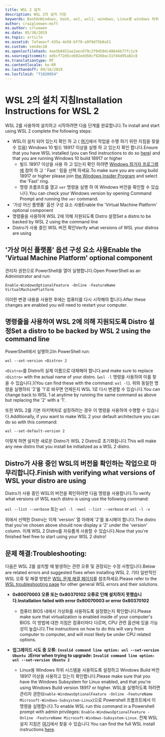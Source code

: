 ```yaml
---
title: WSL 2 설치
description: WSL 2의 설치 지침
keywords: BashOnWindows, bash, wsl, wsl2, windows, Linux용 windows 하위 시스템, windowssubsystem, ubuntu, debian, suse, windows 10, 설치
author: craigloewen-msft
ms.author: crloewen
ms.date: 05/30/2019
ms.topic: article
ms.assetid: 7afaeacf-435a-4e58-bff0-a9f0d75b8a51
ms.custom: seodec18
ms.openlocfilehash: 4ae5b8452ae2aec679c2f0450dc48644b77fc1c9
ms.sourcegitcommit: ed5cf72d5ceb92edd50cf9260ac31fd4d95a02c8
ms.translationtype: MT
ms.contentlocale: ko-KR
ms.lasthandoff: 09/16/2019
ms.locfileid: "71020954"
---
```

# <a name="installation-instructions-for-wsl-2"></a><span data-ttu-id="fb06e-104">WSL 2의 설치 지침</span><span class="sxs-lookup"><span data-stu-id="fb06e-104">Installation Instructions for WSL 2</span></span>

<span data-ttu-id="fb06e-105">WSL 2를 사용하여 설치하고 시작하려면 다음 단계를 완료합니다.</span><span class="sxs-lookup"><span data-stu-id="fb06e-105">To install and start using WSL 2 complete the following steps:</span></span>

- <span data-ttu-id="fb06e-106">WSL이 설치 되어 있는지 확인 하 고 ( [여기](./install-win10.md)에서 작업을 수행 하기 위한 지침을 찾을 수 있음) Windows 10 빌드 18917 이상을 실행 하 고 있는지 확인 합니다.</span><span class="sxs-lookup"><span data-stu-id="fb06e-106">Ensure that you have WSL installed (you can find instructions to do so [here](./install-win10.md)) and that you are running Windows 10 build 18917 or higher</span></span>
   - <span data-ttu-id="fb06e-107">빌드 18917 이상을 사용 하 고 있는지 확인 하려면 [Windows 참가자 프로그램에](https://insider.windows.com/en-us/) 참여 하 고 ' Fast ' 링을 선택 하세요.</span><span class="sxs-lookup"><span data-stu-id="fb06e-107">To make sure you are using build 18917 or higher please join [the Windows Insider Program](https://insider.windows.com/en-us/) and select the 'Fast' ring.</span></span> 
   - <span data-ttu-id="fb06e-108">명령 프롬프트를 열고 `ver` 명령을 실행 하 여 Windows 버전을 확인할 수 있습니다.</span><span class="sxs-lookup"><span data-stu-id="fb06e-108">You can check your Windows version by opening Command Prompt and running the `ver` command.</span></span>
- <span data-ttu-id="fb06e-109">'가상 머신 플랫폼' 옵션 구성 요소 사용</span><span class="sxs-lookup"><span data-stu-id="fb06e-109">Enable the 'Virtual Machine Platform' optional component</span></span>
- <span data-ttu-id="fb06e-110">명령줄을 사용하여 WSL 2에 의해 지원되도록 Distro 설정</span><span class="sxs-lookup"><span data-stu-id="fb06e-110">Set a distro to be backed by WSL 2 using the command line</span></span>
- <span data-ttu-id="fb06e-111">Distro가 사용 중인 WSL 버전 확인</span><span class="sxs-lookup"><span data-stu-id="fb06e-111">Verify what versions of WSL your distros are using</span></span>

## <a name="enable-the-virtual-machine-platform-optional-component"></a><span data-ttu-id="fb06e-112">'가상 머신 플랫폼' 옵션 구성 요소 사용</span><span class="sxs-lookup"><span data-stu-id="fb06e-112">Enable the 'Virtual Machine Platform' optional component</span></span>

<span data-ttu-id="fb06e-113">관리자 권한으로 PowerShell을 열어 실행합니다.</span><span class="sxs-lookup"><span data-stu-id="fb06e-113">Open PowerShell as an Administrator and run:</span></span>

`Enable-WindowsOptionalFeature -Online -FeatureName VirtualMachinePlatform`

<span data-ttu-id="fb06e-114">이러한 변경 내용을 사용한 후에는 컴퓨터를 다시 시작해야 합니다.</span><span class="sxs-lookup"><span data-stu-id="fb06e-114">After these changes are enabled you will need to restart your computer.</span></span>

## <a name="set-a-distro-to-be-backed-by-wsl-2-using-the-command-line"></a><span data-ttu-id="fb06e-115">명령줄을 사용하여 WSL 2에 의해 지원되도록 Distro 설정</span><span class="sxs-lookup"><span data-stu-id="fb06e-115">Set a distro to be backed by WSL 2 using the command line</span></span>

<span data-ttu-id="fb06e-116">PowerShell에서 실행하고</span><span class="sxs-lookup"><span data-stu-id="fb06e-116">In PowerShell run:</span></span>

`wsl --set-version <Distro> 2`

<span data-ttu-id="fb06e-117">`<Distro>`를 Distro의 실제 이름으로 대체해야 합니다.</span><span class="sxs-lookup"><span data-stu-id="fb06e-117">and make sure to replace `<Distro>` with the actual name of your distro.</span></span> <span data-ttu-id="fb06e-118">(`wsl -l` 명령을 사용하여 이를 찾을 수 있습니다.)</span><span class="sxs-lookup"><span data-stu-id="fb06e-118">(You can find these with the command: `wsl -l`).</span></span> <span data-ttu-id="fb06e-119">위와 동일한 명령을 실행하되 '2'를 '1'로 바꾸면 언제든지 WSL 1로 다시 변경할 수 있습니다.</span><span class="sxs-lookup"><span data-stu-id="fb06e-119">You can change back to WSL 1 at anytime by running the same command as above but replacing the '2' with a '1'.</span></span>

<span data-ttu-id="fb06e-120">또한 WSL 2를 기본 아키텍처로 설정하려는 경우 이 명령을 사용하여 수행할 수 있습니다.</span><span class="sxs-lookup"><span data-stu-id="fb06e-120">Additionally, if you want to make WSL 2 your default architecture you can do so with this command:</span></span>

`wsl --set-default-version 2`

<span data-ttu-id="fb06e-121">이렇게 하면 설치한 새로운 Distro가 WSL 2 Distro로 초기화됩니다.</span><span class="sxs-lookup"><span data-stu-id="fb06e-121">This will make any new distro that you install be initialized as a WSL 2 distro.</span></span>

## <a name="finish-with-verifying-what-versions-of-wsl-your-distro-are-using"></a><span data-ttu-id="fb06e-122">Distro가 사용 중인 WSL의 버전을 확인하는 작업으로 마무리합니다.</span><span class="sxs-lookup"><span data-stu-id="fb06e-122">Finish with verifying what versions of WSL your distro are using</span></span>

<span data-ttu-id="fb06e-123">Distro가 사용 중인 WSL의 버전을 확인하려면 다음 명령을 사용합니다.</span><span class="sxs-lookup"><span data-stu-id="fb06e-123">To verify what versions of WSL each distro is using use the following command:</span></span>

<span data-ttu-id="fb06e-124">`wsl --list --verbose` 또는 `wsl -l -v`</span><span class="sxs-lookup"><span data-stu-id="fb06e-124">`wsl --list --verbose` or `wsl -l -v`</span></span>

<span data-ttu-id="fb06e-125">위에서 선택한 Distro는 이제 'version' 열 아래에 '2'를 표시해야 합니다.</span><span class="sxs-lookup"><span data-stu-id="fb06e-125">The distro that you've chosen above should now display a '2' under the 'version' column.</span></span> <span data-ttu-id="fb06e-126">이제 WSL 2 Distro를 자유롭게 사용할 수 있습니다.</span><span class="sxs-lookup"><span data-stu-id="fb06e-126">Now that you're finished feel free to start using your WSL 2 distro!</span></span> 

## <a name="troubleshooting"></a><span data-ttu-id="fb06e-127">문제 해결:</span><span class="sxs-lookup"><span data-stu-id="fb06e-127">Troubleshooting:</span></span> 

<span data-ttu-id="fb06e-128">다음은 WSL 2를 설치할 때 발생하는 관련 오류 및 권장되는 수정 사항입니다.</span><span class="sxs-lookup"><span data-stu-id="fb06e-128">Below are related errors and suggested fixes when installing WSL 2.</span></span> <span data-ttu-id="fb06e-129">기타 일반적인 WSL 오류 및 해결 방법은 [WSL 문제 해결 페이지](troubleshooting.md)를 참조하세요.</span><span class="sxs-lookup"><span data-stu-id="fb06e-129">Please refer to the [WSL troubleshooting page](troubleshooting.md) for other general WSL errors and their solutions.</span></span>

* <span data-ttu-id="fb06e-130">**0x80070003 오류 또는 0x80370102 오류로 인해 설치하지 못했습니다.**</span><span class="sxs-lookup"><span data-stu-id="fb06e-130">**Installation failed with error 0x80070003 or error 0x80370102**</span></span>
    * <span data-ttu-id="fb06e-131">컴퓨터 BIOS 내에서 가상화를 사용하도록 설정했는지 확인합니다.</span><span class="sxs-lookup"><span data-stu-id="fb06e-131">Please make sure that virtualization is enabled inside of your computer's BIOS.</span></span> <span data-ttu-id="fb06e-132">이 방법에 대한 지침은 컴퓨터마다 다르며, CPU 관련 옵션에 있을 가능성이 높습니다.</span><span class="sxs-lookup"><span data-stu-id="fb06e-132">The instructions on how to do this will vary from computer to computer, and will most likely be under CPU related options.</span></span>
   
* <span data-ttu-id="fb06e-133">**업그레이드 시도 중 오류: `Invalid command line option: wsl --set-version Ubuntu 2`**</span><span class="sxs-lookup"><span data-stu-id="fb06e-133">**Error when trying to upgrade: `Invalid command line option: wsl --set-version Ubuntu 2`**</span></span>
    * <span data-ttu-id="fb06e-134">Linux용 Windows 하위 시스템을 사용하도록 설정하고 Windows Build 버전 18917 이상을 사용하고 있는지 확인합니다.</span><span class="sxs-lookup"><span data-stu-id="fb06e-134">Please make sure that you have the Windows Subsystem for Linux enabled, and that you're using Windows Build version 18917 or higher.</span></span> <span data-ttu-id="fb06e-135">WSL을 실행하도록 하려면 관리자 권한(`Enable-WindowsOptionalFeature -Online -FeatureName Microsoft-Windows-Subsystem-Linux`)으로 Powershell 프롬프트에서 이 명령을 실행합니다.</span><span class="sxs-lookup"><span data-stu-id="fb06e-135">To enable WSL run this command in a Powershell prompt with admin privileges: `Enable-WindowsOptionalFeature -Online -FeatureName Microsoft-Windows-Subsystem-Linux`.</span></span> <span data-ttu-id="fb06e-136">전체 WSL 설치 지침은 [여기](./install-win10.md)에서 찾을 수 있습니다.</span><span class="sxs-lookup"><span data-stu-id="fb06e-136">You can find the full WSL install instructions [here](./install-win10.md).</span></span>